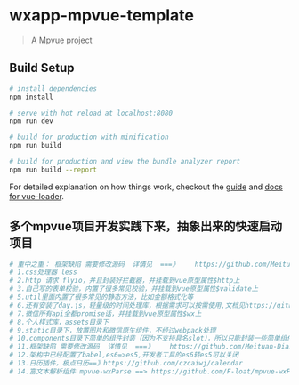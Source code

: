 # wxapp-mpvue-template

> A Mpvue project

## Build Setup

``` bash
# install dependencies
npm install

# serve with hot reload at localhost:8080
npm run dev

# build for production with minification
npm run build

# build for production and view the bundle analyzer report
npm run build --report
```

For detailed explanation on how things work, checkout the [guide](http://vuejs-templates.github.io/webpack/) and [docs for vue-loader](http://vuejs.github.io/vue-loader).

## 多个mpvue项目开发实践下来，抽象出来的快速启动项目
``` bash
# 重中之重： 框架缺陷 需要修改源码  详情见  ===》    https://github.com/Meituan-Dianping/mpvue/issues/639
# 1.css处理器 less
# 2.http 请求 flyio，并且封装好拦截器，并挂载到vue原型属性$http上
# 3.自己写的表单校验，内置了很多常见校验，并挂载到vue原型属性$validate上
# 5.util里面内置了很多常见的静态方法，比如金额格式化等
# 6.还有安装了day.js，轻量级的时间处理库，根据需求可以按需使用,文档见https://github.com/iamkun/dayjs/blob/master/docs/zh-cn/README.zh-CN.md
# 7.微信所有api全都promise话，并挂载到vue原型属性$wx上
# 8.个人样式库，assets目录下
# 9.static目录下，放置图片和微信原生组件，不经过webpack处理
# 10.components目录下简单的组件封装（因为不支持具名slot），所以只能封装一些简单组件。实践中发现，也不支持循环引用组件（那种props传入循环中的变量的情况）
# 11.框架缺陷 需要修改源码  详情见  ===》    https://github.com/Meituan-Dianping/mpvue/issues/639
# 12.架构中已经配置了babel,es6=>es5,开发者工具的es6转es5可以关闭
# 13.日历插件，极点日历==》https://github.com/czcaiwj/calendar
# 14.富文本解析组件 mpvue-wxParse ==> https://github.com/F-loat/mpvue-wxParse
